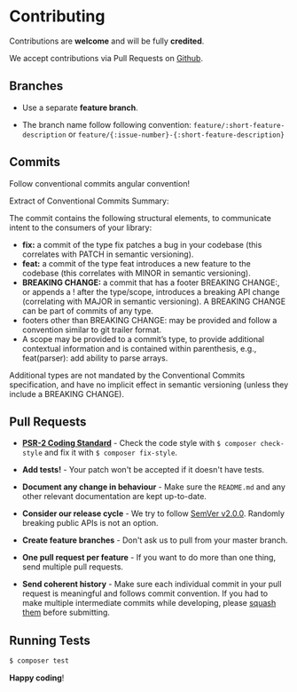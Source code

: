 # Contributing

Contributions are **welcome** and will be fully **credited**.

We accept contributions via Pull Requests on [Github](https://github.com/:vendor/:package_name).

## Branches

- Use a separate **feature branch**. 
  
- The branch name follow following convention: `feature/:short-feature-description` or `feature/{:issue-number}-{:short-feature-description}`

## Commits

Follow conventional commits angular convention!

Extract of Conventional Commits Summary:

The commit contains the following structural elements, to communicate intent to the consumers of your library:

- **fix:** a commit of the type fix patches a bug in your codebase (this correlates with PATCH in semantic versioning).
- **feat:** a commit of the type feat introduces a new feature to the codebase (this correlates with MINOR in semantic versioning).
- **BREAKING CHANGE:** a commit that has a footer BREAKING CHANGE:, or appends a ! after the type/scope, 
  introduces a breaking API change (correlating with MAJOR in semantic versioning). A BREAKING CHANGE can be part of commits of any type.
- footers other than BREAKING CHANGE: <description> may be provided and follow a convention similar to git trailer format.
- A scope may be provided to a commit’s type, to provide additional contextual information 
and is contained within parenthesis, e.g., feat(parser): add ability to parse arrays.

Additional types are not mandated by the Conventional Commits specification, and have no implicit effect in semantic versioning 
(unless they include a BREAKING CHANGE).

## Pull Requests

- **[PSR-2 Coding Standard](https://github.com/php-fig/fig-standards/blob/master/accepted/PSR-2-coding-style-guide.md)** - Check the code style with ``$ composer check-style`` and fix it with ``$ composer fix-style``.

- **Add tests!** - Your patch won't be accepted if it doesn't have tests.

- **Document any change in behaviour** - Make sure the `README.md` and any other relevant documentation are kept up-to-date.

- **Consider our release cycle** - We try to follow [SemVer v2.0.0](http://semver.org/). Randomly breaking public APIs is not an option.

- **Create feature branches** - Don't ask us to pull from your master branch.

- **One pull request per feature** - If you want to do more than one thing, send multiple pull requests.

- **Send coherent history** - Make sure each individual commit in your pull request is meaningful and follows commit convention. If you had to make multiple intermediate commits while developing, please [squash them](http://www.git-scm.com/book/en/v2/Git-Tools-Rewriting-History#Changing-Multiple-Commit-Messages) before submitting.


## Running Tests

``` bash
$ composer test
```


**Happy coding**!
